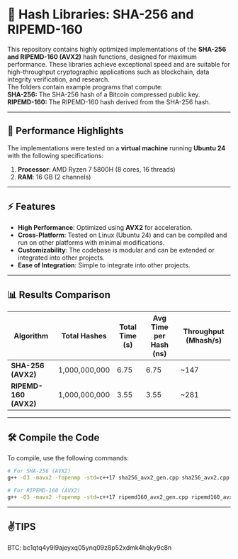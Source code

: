 # 🚀 Hash Libraries: SHA-256 and RIPEMD-160

This repository contains highly optimized implementations of the **SHA-256 and RIPEMD-160 (AVX2)** hash functions, designed for maximum performance. These libraries achieve exceptional speed and are suitable for high-throughput cryptographic applications such as blockchain, data integrity verification, and research.  
The folders contain example programs that compute:  
**SHA-256:** The SHA-256 hash of a Bitcoin compressed public key.  
**RIPEMD-160:** The RIPEMD-160 hash derived from the SHA-256 hash.  

---

## 🌟 **Performance Highlights**

The implementations were tested on a **virtual machine** running **Ubuntu 24** with the following specifications:
1. **Processor**: AMD Ryzen 7 5800H  (8 cores, 16 threads)
2. **RAM**: 16 GB  (2 channels)

---

## ⚡ **Features**

- **High Performance**: Optimized using **AVX2** for acceleration.
- **Cross-Platform**: Tested on Linux (Ubuntu 24) and can be compiled and run on other platforms with minimal modifications.
- **Customizability**: The codebase is modular and can be extended or integrated into other projects.
- **Ease of Integration**: Simple to integrate into other projects.

---

## 📊 **Results Comparison**

| Algorithm               | Total Hashes    | Total Time (s) | Avg Time per Hash (ns) | Throughput (Mhash/s) |
|-------------------------|-----------------|----------------|------------------------|----------------------|
| **SHA-256 (AVX2)**      | 1,000,000,000   | 6.75           | 6.75                   | ~147                 |
| **RIPEMD-160 (AVX2)**   | 1,000,000,000   | 3.55           | 3.55                   | ~281                 |

---

## 🛠️ **Compile the Code**

To compile, use the following commands:

```bash
# For SHA-256 (AVX2)
g++ -O3 -mavx2 -fopenmp -std=c++17 sha256_avx2_gen.cpp sha256_avx2.cpp -o sha256

# For RIPEMD-160 (AVX2)
g++ -O3 -mavx2 -fopenmp -std=c++17 ripemd160_avx2_gen.cpp ripemd160_avx2.cpp -o ripemd160

```

---

## ✌️**TIPS**
BTC: bc1qtq4y9l9ajeyxq05ynq09z8p52xdmk4hqky9c8n


